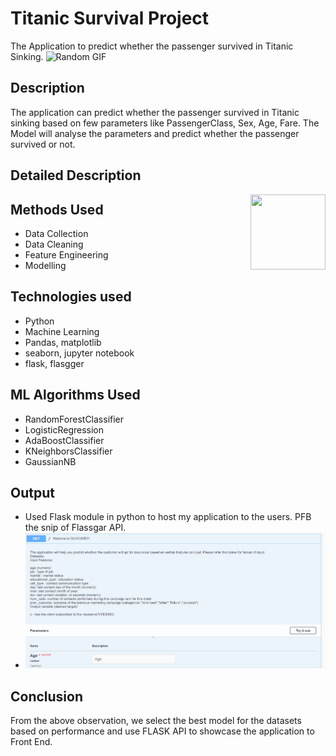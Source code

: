 
# Titanic Survival Project

The Application to predict whether the passenger survived in Titanic Sinking.
![Random GIF](https://media.giphy.com/media/OJw4CDbtu0jde/giphy.gif)

## Description

The application can predict whether the passenger survived in Titanic sinking based on few parameters like PassengerClass, Sex, Age, Fare.
The Model will analyse the parameters and predict whether the passenger survived or not.

## Detailed Description
<img align = right height = 120 width = 120 src = https://www.thesparksfoundationsingapore.org/images/logo_small.png>

## Methods Used
- Data Collection
- Data Cleaning
- Feature Engineering
- Modelling
## Technologies used
- Python
- Machine Learning
- Pandas, matplotlib
- seaborn, jupyter notebook
- flask, flasgger
## ML Algorithms Used
- RandomForestClassifier
- LogisticRegression
- AdaBoostClassifier
- KNeighborsClassifier
- GaussianNB

## Output
 - Used Flask module in python to host my application to the users. PFB the snip of Flassgar API.
 - ![FLASK API Screenshot](https://github.com/Jaiprakash91194/Customer_Conversion_Prediction/blob/main/Customer_Prediction_snip.jpg "FLASK API Output")

## Conclusion
From the above observation, we select the best model for the datasets based on performance and use FLASK API to showcase the application to Front End.
